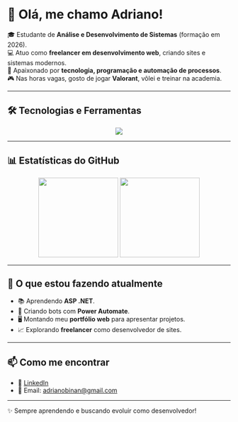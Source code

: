 # 👋 Olá, me chamo Adriano!

🎓 Estudante de **Análise e Desenvolvimento de Sistemas** (formação em 2026).  
💻 Atuo como **freelancer em desenvolvimento web**, criando sites e sistemas modernos.  
🚀 Apaixonado por **tecnologia, programação e automação de processos**.  
🎮 Nas horas vagas, gosto de jogar **Valorant**, vôlei e treinar na academia.  

---

## 🛠️ Tecnologias e Ferramentas

<p align="center">
  <img src="https://skillicons.dev/icons?i=js,ts,react,html,css,php,cs,dotnet,java,nodejs,mysql,git,github,vscode" />
</p>

---

## 📊 Estatísticas do GitHub

<p align="center">
  <img src="https://github-readme-stats.vercel.app/api?username=Adriano-AJ&show_icons=true&theme=tokyonight" height="180em"/>
  <img src="https://github-readme-stats.vercel.app/api/top-langs/?username=Adriano-AJ&layout=compact&langs_count=8&theme=tokyonight" height="180em"/>
</p>

---

## 🌟 O que estou fazendo atualmente
- 📚 Aprendendo **ASP .NET**.  
- 🤖 Criando bots com **Power Automate**.  
- 🖥️ Montando meu **portfólio web** para apresentar projetos.  
- 📈 Explorando **freelancer** como desenvolvedor de sites.  

---

## 📫 Como me encontrar
- 💼 [LinkedIn](linkedin.com/in/adriano-junior-aj) 
- 📧 Email: adrianobinan@gmail.com  

---

✨ Sempre aprendendo e buscando evoluir como desenvolvedor!
